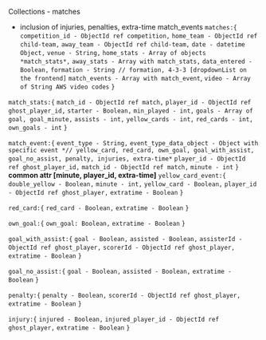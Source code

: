 Collections - matches
- inclusion of injuries, penalties, extra-time match_events
`matches:{`
`competition_id - ObjectId ref competition,`
`home_team - ObjectId ref child-team,`
`away_team - ObjectId ref child-team,`
`date - datetime Object,`
`venue - String,`
`home_stats - Array of objects *match_stats*,`
`away_stats - Array with match_stats,`
`data_entered - Boolean,`
`formation - String // formation, 4-3-3 [dropdownList on the frontend]`
`match_events - Array with match_event`,
`video - Array of String AWS video codes`
`}`


`match_stats:{`
`match_id - ObjectId ref match,`
`player_id - ObjectId ref ghost_player_id,`
`starter - Boolean,`
`min_played - int,`
`goals - Array of goal, goal_minute,`
`assists - int,`
`yellow_cards - int,` 
`red_cards - int,`
`own_goals - int`
`}`

`match_event:{`
`event_type - String,`
`event_type_data_object - Object with specific event *// yellow_card, red_card, own_goal, goal_with_assist, goal_no_assist, penalty, injuries, extra-time*`
`player_id - ObjectId ref ghost_player_id,`
`match_id - ObjectId ref match,`
`minute - int`
`}`
**common attr [minute, player_id, extra-time]**
`yellow_card_event:{`
`double_yellow - Boolean,`
`minute - int,`
`yellow_card - Boolean,`
`player_id - ObjectId ref ghost_player,`
`extratime - Boolean`
`}`

`red_card:{`
`red_card - Boolean,`
`extratime - Boolean`
`}`

`own_goal:{`
`own_goal: Boolean,`
`extratime - Boolean`
`}`

`goal_with_assist:{`
`goal - Boolean,`
`assisted - Boolean,`
`assisterId - ObjectId ref ghost_player,`
`scorerId - ObjectId ref ghost_player,`
`extratime - Boolean`
`}`

`goal_no_assist:{`
`goal - Boolean,`
`assisted - Boolean,`
`extratime - Boolean`
`}`

`penalty:{`
`penalty - Boolean,`
`scorerId - ObjectId ref ghost_player,`
`extratime - Boolean`
`}`

`injury:{`
`injured - Boolean,`
`injured_player_id - ObjectId ref ghost_player,`
`extratime - Boolean`
`}`